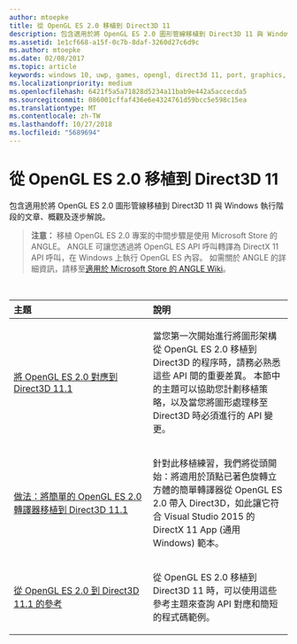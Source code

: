 ```yaml
---
author: mtoepke
title: 從 OpenGL ES 2.0 移植到 Direct3D 11
description: 包含適用於將 OpenGL ES 2.0 圖形管線移植到 Direct3D 11 與 Windows 執行階段的文章、概觀及逐步解說。
ms.assetid: 1e1cf668-a15f-0c7b-8daf-3260d27c6d9c
ms.author: mtoepke
ms.date: 02/08/2017
ms.topic: article
keywords: windows 10, uwp, games, opengl, direct3d 11, port, graphics, 遊戲, 連接埠, 圖形
ms.localizationpriority: medium
ms.openlocfilehash: 6421f5a5a71828d5234a11bab9e442a5accecda5
ms.sourcegitcommit: 086001cffaf436e6e4324761d59bcc5e598c15ea
ms.translationtype: MT
ms.contentlocale: zh-TW
ms.lasthandoff: 10/27/2018
ms.locfileid: "5689694"
---
```

# <a name="port-from-opengl-es-20-to-direct3d-11"></a>從 OpenGL ES 2.0 移植到 Direct3D 11



包含適用於將 OpenGL ES 2.0 圖形管線移植到 Direct3D 11 與 Windows 執行階段的文章、概觀及逐步解說。

> **注意：** 移植 OpenGL ES 2.0 專案的中間步驟是使用 Microsoft Store 的 ANGLE。 ANGLE 可讓您透過將 OpenGL ES API 呼叫轉譯為 DirectX 11 API 呼叫，在 Windows 上執行 OpenGL ES 內容。 如需關於 ANGLE 的詳細資訊，請移至[適用於 Microsoft Store 的 ANGLE Wiki](http://go.microsoft.com/fwlink/p/?linkid=618387)。

 

<table>
<colgroup>
<col width="50%" />
<col width="50%" />
</colgroup>
<thead>
<tr class="header">
<th align="left">主題</th>
<th align="left">說明</th>
</tr>
</thead>
<tbody>
<tr class="odd">
<td align="left"><p><a href="map-concepts-and-infrastructure.md">將 OpenGL ES 2.0 對應到 Direct3D 11.1</a></p></td>
<td align="left"><p>當您第一次開始進行將圖形架構從 OpenGL ES 2.0 移植到 Direct3D 的程序時，請務必熟悉這些 API 間的重要差異。 本節中的主題可以協助您計劃移植策略，以及當您將圖形處理移至 Direct3D 時必須進行的 API 變更。</p></td>
</tr>
<tr class="even">
<td align="left"><p><a href="port-a-simple-opengl-es-2-0-renderer-to-directx-11-1.md">做法：將簡單的 OpenGL ES 2.0 轉譯器移植到 Direct3D 11.1</a></p></td>
<td align="left"><p>針對此移植練習，我們將從頭開始：將適用於頂點已著色旋轉立方體的簡單轉譯器從 OpenGL ES 2.0 帶入 Direct3D，如此讓它符合 Visual Studio 2015 的 DirectX 11 App (通用 Windows) 範本。</p></td>
</tr>
<tr class="odd">
<td align="left"><p><a href="opengl-es-2-0-to-directx-11-1-reference.md">從 OpenGL ES 2.0 到 Direct3D 11.1 的參考</a></p></td>
<td align="left"><p>從 OpenGL ES 2.0 移植到 Direct3D 11 時，可以使用這些參考主題來查詢 API 對應和簡短的程式碼範例。</p></td>
</tr>
</tbody>
</table>

 

 

 




